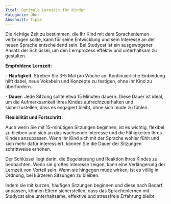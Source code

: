 ```yaml
---
Titel: Optimale Lernzeit für Kinder
Kategorie: Über
Abschnitt: Tipps
---
```

Die richtige Zeit zu bestimmen, die Ihr Kind mit dem Sprachenlernen verbringen sollte, kann für seine Entwicklung und sein Interesse an der neuen Sprache entscheidend sein. Bei Studycat ist ein ausgewogener Ansatz der Schlüssel, um den Lernprozess effektiv und unterhaltsam zu gestalten.

**Empfohlene Lernzeit:**

\- **Häufigkeit**: Streben Sie 3-5 Mal pro Woche an. Kontinuierliche Einbindung hilft dabei, neue Vokabeln und Konzepte zu festigen, ohne Ihr Kind zu überfordern.

\- **Dauer**: Jede Sitzung sollte etwa 15 Minuten dauern. Diese Dauer ist ideal, um die Aufmerksamkeit Ihres Kindes aufrechtzuerhalten und sicherzustellen, dass es engagiert bleibt, ohne sich müde zu fühlen.

**Flexibilität und Fortschritt:**

Auch wenn Sie mit 15-minütigen Sitzungen beginnen, ist es wichtig, flexibel zu bleiben und sich an das wachsende Interesse und die Fähigkeiten Ihres Kindes anzupassen. Wenn Ihr Kind sich mit der Sprache wohler fühlt und sich mehr dafür interessiert, können Sie die Dauer der Sitzungen schrittweise erhöhen.

Der Schlüssel liegt darin, die Begeisterung und Reaktion Ihres Kindes zu beobachten. Wenn sie großes Interesse zeigen, kann eine Verlängerung der Lernzeit von Vorteil sein. Wenn sie hingegen müde wirken, ist es völlig in Ordnung, bei kürzeren Sitzungen zu bleiben.

Indem sie mit kurzen, häufigen Sitzungen beginnen und diese nach Bedarf anpassen, können Eltern sicherstellen, dass das Sprachenlernen mit Studycat eine unterhaltsame, effektive und stressfreie Erfahrung bleibt.